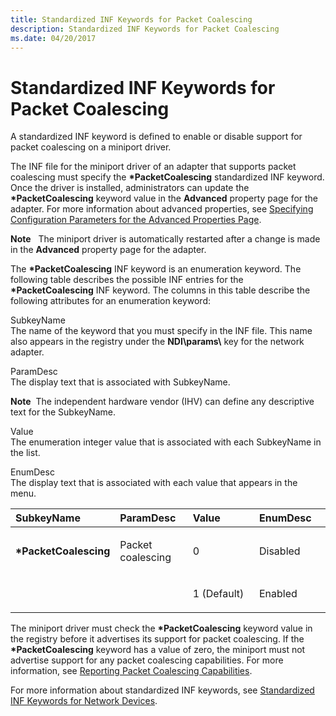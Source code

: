 ```yaml
---
title: Standardized INF Keywords for Packet Coalescing
description: Standardized INF Keywords for Packet Coalescing
ms.date: 04/20/2017
---
```


# Standardized INF Keywords for Packet Coalescing


A standardized INF keyword is defined to enable or disable support for packet coalescing on a miniport driver.

The INF file for the miniport driver of an adapter that supports packet coalescing must specify the **\*PacketCoalescing** standardized INF keyword. Once the driver is installed, administrators can update the **\*PacketCoalescing** keyword value in the **Advanced** property page for the adapter. For more information about advanced properties, see [Specifying Configuration Parameters for the Advanced Properties Page](specifying-configuration-parameters-for-the-advanced-properties-page.md).

**Note**   The miniport driver is automatically restarted after a change is made in the **Advanced** property page for the adapter.

 

The **\*PacketCoalescing** INF keyword is an enumeration keyword. The following table describes the possible INF entries for the **\*PacketCoalescing** INF keyword. The columns in this table describe the following attributes for an enumeration keyword:

<a href="" id="subkeyname"></a>SubkeyName  
The name of the keyword that you must specify in the INF file. This name also appears in the registry under the **NDI\\params\\** key for the network adapter.

<a href="" id="paramdesc"></a>ParamDesc  
The display text that is associated with SubkeyName.

**Note**  The independent hardware vendor (IHV) can define any descriptive text for the SubkeyName.

 

<a href="" id="value"></a>Value  
The enumeration integer value that is associated with each SubkeyName in the list.

<a href="" id="enumdesc"></a>EnumDesc  
The display text that is associated with each value that appears in the menu.

<table>
<colgroup>
<col width="25%" />
<col width="25%" />
<col width="25%" />
<col width="25%" />
</colgroup>
<thead>
<tr class="header">
<th align="left">SubkeyName</th>
<th align="left">ParamDesc</th>
<th align="left">Value</th>
<th align="left">EnumDesc</th>
</tr>
</thead>
<tbody>
<tr class="odd">
<td align="left"><p><strong>*PacketCoalescing</strong></p></td>
<td align="left"><p>Packet coalescing</p></td>
<td align="left"><p>0</p></td>
<td align="left"><p>Disabled</p></td>
</tr>
<tr class="even">
<td align="left"></td>
<td align="left"></td>
<td align="left"><p>1 (Default)</p></td>
<td align="left"><p>Enabled</p></td>
</tr>
</tbody>
</table>

 

The miniport driver must check the **\*PacketCoalescing** keyword value in the registry before it advertises its support for packet coalescing. If the **\*PacketCoalescing** keyword has a value of zero, the miniport must not advertise support for any packet coalescing capabilities. For more information, see [Reporting Packet Coalescing Capabilities](reporting-packet-coalescing-capabilities.md).

For more information about standardized INF keywords, see [Standardized INF Keywords for Network Devices](standardized-inf-keywords-for-network-devices.md).

 

 





